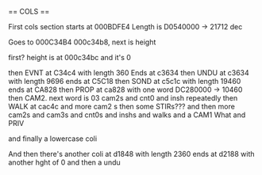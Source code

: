 == COLS == 

First cols section starts at 000BDFE4
Length is D0540000 -> 21712 dec

Goes to 000C34B4 000c34b8, next is height

first? height is at 000c34bc and it's 0

then EVNT at C34c4 with length 360 Ends at c3634
then UNDU at c3634 with length 9696 ends at C5C18
then SOND at c5c1c with length 19460 ends at CA828
then PROP at ca828 with one word DC280000 -> 10460
then CAM2. next word is 03
cam2s and cnt0 and insh repeatedly
then WALK at cac4c and more cam2 s 
then some STIRs???
and then more cam2s and cam3s and cnt0s and inshs and walks and a CAM1 What and PRIV

and finally a lowercase coli





And then there's another coli at d1848 with length 2360 ends at d2188 with another hght of 0
and then a undu